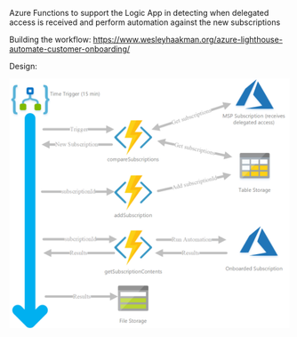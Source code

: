 Azure Functions to support the Logic App in detecting when delegated access is received and perform automation against the new subscriptions

Building the workflow: https://www.wesleyhaakman.org/azure-lighthouse-automate-customer-onboarding/

Design: 


![alt text](https://github.com/whaakman/functions-onboard-lighthouse-customers/raw/master/workflow.png "Design")